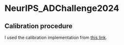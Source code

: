 # NeurIPS_ADChallenge2024

## Calibration procedure
I used the calibration implementation from [this link](https://www.kaggle.com/competitions/ariel-data-challenge-2024/discussion/531453).